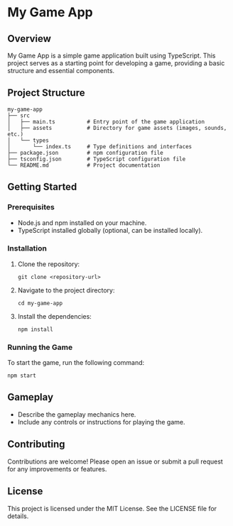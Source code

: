 # My Game App

## Overview
My Game App is a simple game application built using TypeScript. This project serves as a starting point for developing a game, providing a basic structure and essential components.

## Project Structure
```
my-game-app
├── src
│   ├── main.ts          # Entry point of the game application
│   ├── assets           # Directory for game assets (images, sounds, etc.)
│   └── types
│       └── index.ts     # Type definitions and interfaces
├── package.json         # npm configuration file
├── tsconfig.json        # TypeScript configuration file
└── README.md            # Project documentation
```

## Getting Started

### Prerequisites
- Node.js and npm installed on your machine.
- TypeScript installed globally (optional, can be installed locally).

### Installation
1. Clone the repository:
   ```
   git clone <repository-url>
   ```
2. Navigate to the project directory:
   ```
   cd my-game-app
   ```
3. Install the dependencies:
   ```
   npm install
   ```

### Running the Game
To start the game, run the following command:
```
npm start
```

## Gameplay
- Describe the gameplay mechanics here.
- Include any controls or instructions for playing the game.

## Contributing
Contributions are welcome! Please open an issue or submit a pull request for any improvements or features.

## License
This project is licensed under the MIT License. See the LICENSE file for details.